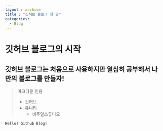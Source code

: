 ```yaml
---
layout : archive
title : "깃허브 블로그 첫 글"
categories:
  - Blog
---
```


# 깃허브 블로그의 시작
## 깃허브 블로그는 처음으로 사용하지만 열심히 공부해서 나만의 블로그를 만들자!

> 마크다운 인용
> - 깃허브
>  - 유니티
>    - 비주얼스튜디오

    Hello! Github Blog!
